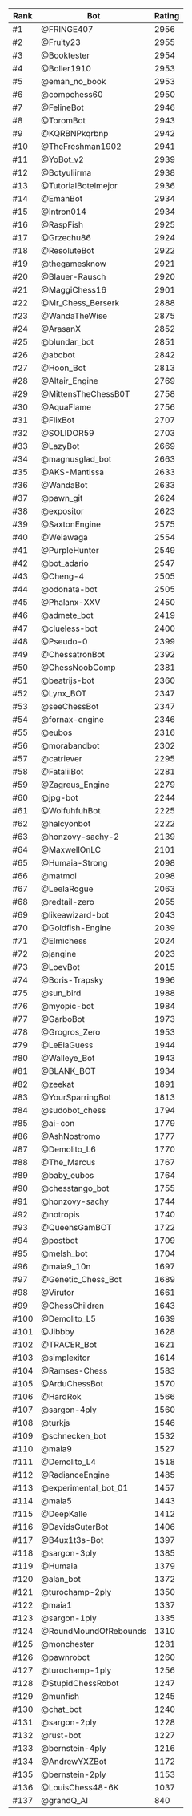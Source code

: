 Rank|Bot|Rating
---|---|---
#1|@FRINGE407|2956
#2|@Fruity23|2955
#3|@Booktester|2954
#4|@Boller1910|2953
#5|@eman_no_book|2953
#6|@compchess60|2950
#7|@FelineBot|2946
#8|@ToromBot|2943
#9|@KQRBNPkqrbnp|2942
#10|@TheFreshman1902|2941
#11|@YoBot_v2|2939
#12|@Botyuliirma|2938
#13|@TutorialBotelmejor|2936
#14|@EmanBot|2934
#15|@Intron014|2934
#16|@RaspFish|2925
#17|@Grzechu86|2924
#18|@ResoluteBot|2922
#19|@thegamesknow|2921
#20|@Blauer-Rausch|2920
#21|@MaggiChess16|2901
#22|@Mr_Chess_Berserk|2888
#23|@WandaTheWise|2875
#24|@ArasanX|2852
#25|@blundar_bot|2851
#26|@abcbot|2842
#27|@Hoon_Bot|2813
#28|@Altair_Engine|2769
#29|@MittensTheChessB0T|2758
#30|@AquaFlame|2756
#31|@FlixBot|2707
#32|@SOLIDOR59|2703
#33|@LazyBot|2669
#34|@magnusglad_bot|2663
#35|@AKS-Mantissa|2633
#36|@WandaBot|2633
#37|@pawn_git|2624
#38|@expositor|2623
#39|@SaxtonEngine|2575
#40|@Weiawaga|2554
#41|@PurpleHunter|2549
#42|@bot_adario|2547
#43|@Cheng-4|2505
#44|@odonata-bot|2505
#45|@Phalanx-XXV|2450
#46|@admete_bot|2419
#47|@clueless-bot|2400
#48|@Pseudo-0|2399
#49|@ChessatronBot|2392
#50|@ChessNoobComp|2381
#51|@beatrijs-bot|2360
#52|@Lynx_BOT|2347
#53|@seeChessBot|2347
#54|@fornax-engine|2346
#55|@eubos|2316
#56|@morabandbot|2302
#57|@catriever|2295
#58|@FataliiBot|2281
#59|@Zagreus_Engine|2279
#60|@jpg-bot|2244
#61|@WolfuhfuhBot|2225
#62|@halcyonbot|2222
#63|@honzovy-sachy-2|2139
#64|@MaxwellOnLC|2101
#65|@Humaia-Strong|2098
#66|@matmoi|2098
#67|@LeelaRogue|2063
#68|@redtail-zero|2055
#69|@likeawizard-bot|2043
#70|@Goldfish-Engine|2039
#71|@Elmichess|2024
#72|@jangine|2023
#73|@LoevBot|2015
#74|@Boris-Trapsky|1996
#75|@sun_bird|1988
#76|@myopic-bot|1984
#77|@GarboBot|1973
#78|@Grogros_Zero|1953
#79|@LeElaGuess|1944
#80|@Walleye_Bot|1943
#81|@BLANK_BOT|1934
#82|@zeekat|1891
#83|@YourSparringBot|1813
#84|@sudobot_chess|1794
#85|@ai-con|1779
#86|@AshNostromo|1777
#87|@Demolito_L6|1770
#88|@The_Marcus|1767
#89|@baby_eubos|1764
#90|@chesstango_bot|1755
#91|@honzovy-sachy|1744
#92|@notropis|1740
#93|@QueensGamBOT|1722
#94|@postbot|1709
#95|@melsh_bot|1704
#96|@maia9_10n|1697
#97|@Genetic_Chess_Bot|1689
#98|@Virutor|1661
#99|@ChessChildren|1643
#100|@Demolito_L5|1639
#101|@Jibbby|1628
#102|@TRACER_Bot|1621
#103|@simplexitor|1614
#104|@Ramses-Chess|1583
#105|@ArduChessBot|1570
#106|@HardRok|1566
#107|@sargon-4ply|1560
#108|@turkjs|1546
#109|@schnecken_bot|1532
#110|@maia9|1527
#111|@Demolito_L4|1518
#112|@RadianceEngine|1485
#113|@experimental_bot_01|1457
#114|@maia5|1443
#115|@DeepKalle|1412
#116|@DavidsGuterBot|1406
#117|@B4ux1t3s-Bot|1397
#118|@sargon-3ply|1385
#119|@Humaia|1379
#120|@alan_bot|1372
#121|@turochamp-2ply|1350
#122|@maia1|1337
#123|@sargon-1ply|1335
#124|@RoundMoundOfRebounds|1310
#125|@monchester|1281
#126|@pawnrobot|1260
#127|@turochamp-1ply|1256
#128|@StupidChessRobot|1247
#129|@munfish|1245
#130|@chat_bot|1240
#131|@sargon-2ply|1228
#132|@rust-bot|1227
#133|@bernstein-4ply|1216
#134|@AndrewYXZBot|1172
#135|@bernstein-2ply|1153
#136|@LouisChess48-6K|1037
#137|@grandQ_AI|840

